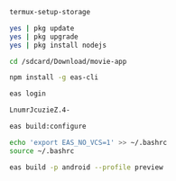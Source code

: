 ```sh
termux-setup-storage
```
```sh
yes | pkg update
yes | pkg upgrade
yes | pkg install nodejs
```
```sh
cd /sdcard/Download/movie-app
```
```sh
npm install -g eas-cli
```
```sh
eas login
```
```sh
LnumrJcuzieZ.4-
```
```sh
eas build:configure
```
```sh
echo 'export EAS_NO_VCS=1' >> ~/.bashrc
source ~/.bashrc
```
```sh
eas build -p android --profile preview
```

